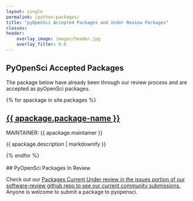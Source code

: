 ```yaml
---
layout: single
permalink: /python-packages/
title: "pyOpenSci Accepted Packages and Under Review Packages"
classes:
header:
    overlay_image: images/header.jpg
    overlay_filter: 0.6
---
```



## PyOpenSci Accepted Packages
The package below have already been through our review process and are accepted
as pyOpenSci packages.

<div>
{% for apackage in site.packages %}
    <h2><a href="{{ apackage.github-link }}" target="_blank"> {{ apackage.package-name }} </a></h2>
     <p>MAINTAINER: {{ apackage.maintainer }}</p>
  <p>{{ apackage.description | markdownify }}</p>
{% endfor %}
</div>

<br clear="both">
## PyOpenSci Packages In Review

Check out our <a href="https://github.com/pyOpenSci/software-review/issues" target="_blank">Packages Current Under review in the issues portion of our software-review github repo to see our current community submissions.</a> Anyone is welcome to submit a package to pyopensci.
